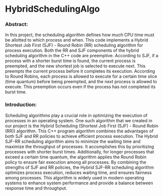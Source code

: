 # HybridSchedulingAlgo
<h3><b>Abstract:</b></h3>
In this project, the scheduling algorithm defines how much CPU time must be allotted to which process and when.
This code implements a Hybrid Shortest Job First (SJF) - Round Robin (RR) scheduling algorithm for process execution. Both the RR and SJF components of the hybrid scheduling algorithm in the C++ code are preemptive. According to SJF, if a process with a shorter burst time is found, the current process is preempted, and the new shortest job is selected to execute next. This preempts the current process before it completes its execution. 
According to Round Robins, each process is allowed to execute for a certain time slice (time quantum) before being preempted, and the next process is allowed to execute. This preemption occurs even if the process has not completed its burst 
time.

<h3><b>Introduction:</b></h3>
Scheduling algorithms play a crucial role in optimizing the execution of processes in an operating system. One such algorithm that we created in our project is the Hybrid Scheduling (Shortest Job First (SJF) - Round Robin (RR)) algorithm. This C++ program algorithm combines the advantages of both SJF and RR policies to achieve efficient process execution.
The Hybrid SJF-RR scheduling algorithm aims to minimize the waiting time and maximize the throughput of processes. It accomplishes this by prioritizing processes with shorter burst times. Additionally, for longer processes that exceed a certain time quantum, the algorithm applies the Round Robin policy to ensure fair execution among all processes. 
By combining the strengths of SJF and RR policies, the Hybrid SJF-RR scheduling algorithm optimizes process execution, reduces waiting time, and ensures fairness among processes. 
This algorithm is widely used in modern operating systems to enhance system performance and provide a balance between response time and throughput.
